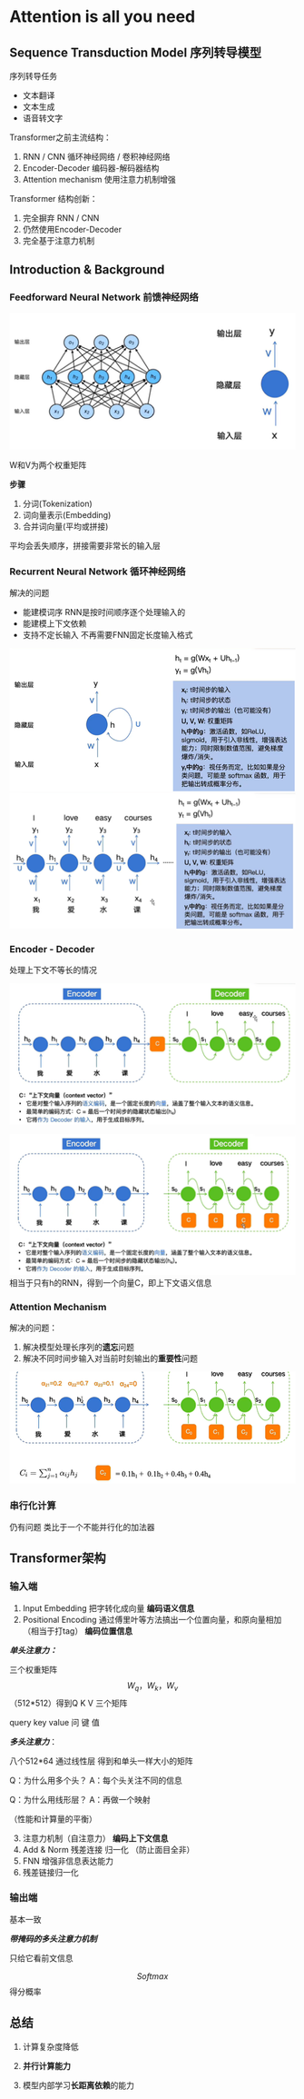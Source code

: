 # Attention is all you need

## Sequence Transduction Model 序列转导模型

序列转导任务

- 文本翻译
- 文本生成
- 语音转文字

Transformer之前主流结构：

1. RNN / CNN 循环神经网络 / 卷积神经网络
2. Encoder-Decoder 编码器-解码器结构
3. Attention mechanism 使用注意力机制增强

Transformer 结构创新：

1. 完全摒弃 RNN / CNN
2. 仍然使用Encoder-Decoder
3. 完全基于注意力机制



## Introduction & Background

### Feedforward Neural Network 前馈神经网络

![image-20250727192529745](Image/image-20250727192529745.png)

W和V为两个权重矩阵

**步骤**

1. 分词(Tokenization)
2. 词向量表示(Embedding)
3. 合并词向量(平均或拼接)

平均会丢失顺序，拼接需要非常长的输入层

### Recurrent Neural Network 循环神经网络

解决的问题

- 能建模词序 RNN是按时间顺序逐个处理输入的
- 能建模上下文依赖
- 支持不定长输入 不再需要FNN固定长度输入格式

![image-20250727201239770](Image/image-20250727201239770.png)![image-20250727201344091](Image/image-20250727201344091.png)

### Encoder - Decoder

处理上下文不等长的情况

![image-20250727201725309](Image/image-20250727201725309.png)

![image-20250727201913495](Image/image-20250727201913495.png)相当于只有h的RNN，得到一个向量C，即上下文语义信息

### Attention Mechanism

解决的问题：

1. 解决模型处理长序列的**遗忘**问题
2. 解决不同时间步输入对当前时刻输出的**重要性**问题

![image-20250727202138980](Image/image-20250727202138980.png)

### 串行化计算

仍有问题 类比于一个不能并行化的加法器



## Transformer架构

### 输入端

1. Input Embedding 把字转化成向量 **编码语义信息**
2. Positional Encoding 通过傅里叶等方法搞出一个位置向量，和原向量相加（相当于打tag） **编码位置信息**

***单头注意力：***

三个权重矩阵 $$W_q，W_k，W_v$$ （512*512）得到Q K V 三个矩阵

query key value 问 键 值

***多头注意力***：

八个512*64 通过线性层 得到和单头一样大小的矩阵

Q：为什么用多个头？ A：每个头关注不同的信息

Q：为什么用线形层？ A：再做一个映射

（性能和计算量的平衡）

3. 注意力机制（自注意力） **编码上下文信息**
4. Add & Norm 残差连接 归一化 （防止面目全非）
5. FNN 增强非信息表达能力
6. 残差链接归一化

### 输出端

基本一致

***带掩码的多头注意力机制***

只给它看前文信息

$$Softmax$$ 得分概率

## 总结

1. 计算复杂度降低
2. **并行计算能力**

3. 模型内部学习**长距离依赖**的能力
